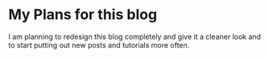# My Plans for this blog
I am planning to redesign this blog completely and give it a cleaner look and to start putting out new posts and tutorials more often.
